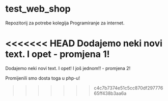 # test_web_shop

Repozitorij za potrebe kolegija Programiranje za internet.

<<<<<<< HEAD
Dodajemo neki novi text. I opet - promjena 1!
=======
Dodajemo neki novi text. I opet! I još jednom!! - promjena 2!

Promijenili smo dosta toga u php-u!
>>>>>>> c4c7b7374e51c5cc870df29777665ff438b3aa6a
